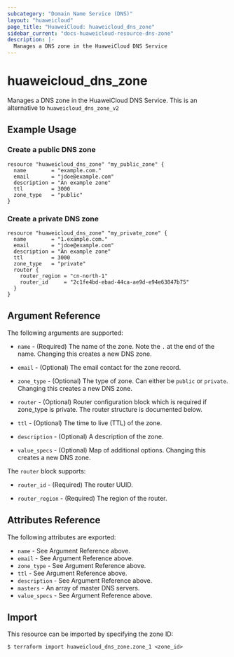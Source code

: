 ```yaml
---
subcategory: "Domain Name Service (DNS)"
layout: "huaweicloud"
page_title: "HuaweiCloud: huaweicloud_dns_zone"
sidebar_current: "docs-huaweicloud-resource-dns-zone"
description: |-
  Manages a DNS zone in the HuaweiCloud DNS Service
---
```


# huaweicloud\_dns\_zone

Manages a DNS zone in the HuaweiCloud DNS Service.
This is an alternative to `huaweicloud_dns_zone_v2`

## Example Usage

### Create a public DNS zone

```hcl
resource "huaweicloud_dns_zone" "my_public_zone" {
  name        = "example.com."
  email       = "jdoe@example.com"
  description = "An example zone"
  ttl         = 3000
  zone_type   = "public"
}
```

### Create a private DNS zone

```hcl
resource "huaweicloud_dns_zone" "my_private_zone" {
  name        = "1.example.com."
  email       = "jdoe@example.com"
  description = "An example zone"
  ttl         = 3000
  zone_type   = "private"
  router {
    router_region = "cn-north-1"
    router_id     = "2c1fe4bd-ebad-44ca-ae9d-e94e63847b75"
  }
}
```

## Argument Reference

The following arguments are supported:

* `name` - (Required) The name of the zone. Note the `.` at the end of the name.
  Changing this creates a new DNS zone.

* `email` - (Optional) The email contact for the zone record.

* `zone_type` - (Optional) The type of zone. Can either be `public` or `private`.
  Changing this creates a new DNS zone.

* `router` - (Optional) Router configuration block which is required if zone_type is private.
  The router structure is documented below.

* `ttl` - (Optional) The time to live (TTL) of the zone.

* `description` - (Optional) A description of the zone.

* `value_specs` - (Optional) Map of additional options. Changing this creates a
  new DNS zone.

The `router` block supports:

* `router_id` - (Required) The router UUID.

* `router_region` - (Required) The region of the router.

## Attributes Reference

The following attributes are exported:

* `name` - See Argument Reference above.
* `email` - See Argument Reference above.
* `zone_type` - See Argument Reference above.
* `ttl` - See Argument Reference above.
* `description` - See Argument Reference above.
* `masters` - An array of master DNS servers.
* `value_specs` - See Argument Reference above.

## Import

This resource can be imported by specifying the zone ID:

```
$ terraform import huaweicloud_dns_zone.zone_1 <zone_id>
```
